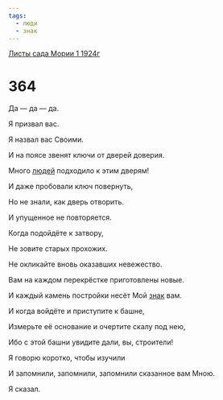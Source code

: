 ```yaml
---
tags:
  - люди
  - знак
---
```


[Листы сада Мории 1 1924г](/agni/1924)

# 364
Да — да — да.   

Я призвал вас.   

Я назвал вас Своими.   

И на поясе звенят ключи от дверей доверия.   

Много [людей](/tag/#люди) подходило к этим дверям!   

И даже пробовали ключ повернуть,   

Но не знали, как дверь отворить.   

И упущенное не повторяется.   

Когда подойдёте к затвору,   

Не зовите старых прохожих.   

Не окликайте вновь оказавших невежество.   

Вам на каждом перекрёстке приготовлены новые.   

И каждый камень постройки несёт Мой [знак](/tag/#знак) вам.   

И когда войдёте и приступите к башне,   

Измерьте её основание и очертите скалу под нею,   

Ибо с этой башни увидите дали, вы, строители!   

Я говорю коротко, чтобы изучили   

И запомнили, запомнили, запомнили сказанное вам Мною.   

Я сказал.   

